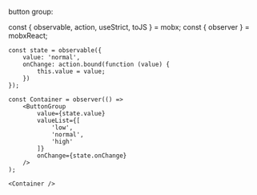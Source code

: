 button group:

 const { observable, action, useStrict, toJS } = mobx;
const { observer } = mobxReact;

    const state = observable({
        value: 'normal',
        onChange: action.bound(function (value) {
            this.value = value;
        })
    });

    const Container = observer(() =>
        <ButtonGroup
            value={state.value}
            valueList={[
                'low',
                'normal',
                'high'
            ]}
            onChange={state.onChange}
        />
    );

    <Container />
